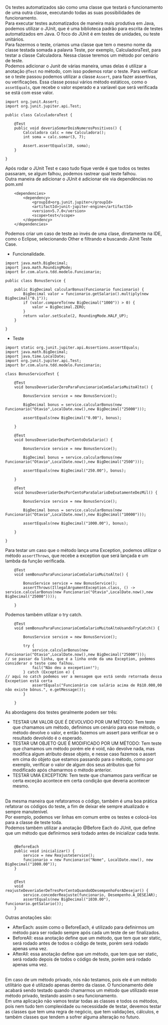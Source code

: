 Os testes automatizados são como uma classe que testará o funcionamento de uma outra classe, executando todas as suas possibilidades de funcionamento.<br>
Para executar testes automatizados de maneira mais produtiva em Java, podemos utilizar o JUnit, que é uma biblioteca padrão para escrita de testes automatizados em Java. O foco do JUnit é em testes de unidades, ou teste unitários.<br>
Para fazermos o teste, criamos uma classe que tem o mesmo nome da classe testada somada a palavra Teste, por exemplo, CalculadoraTest, para testar a classe Calculadora. Nessa classe teremos um método por cenário de teste.<br>
Podemos adicionar o Junit de várias maneira, umas delas é utilizar a anotação `@Test` no método, com isso podemos rotar o teste. Para verificar se o teste passou podemos utilizar a classe `Assert`, para fazer assertivas, ou verificações. Essa classe possui vários método estáticos, como o `assetEquals`, que recebe o valor esperado e a varíavel que será verificada se está com esse valor.
```
import org.junit.Assert;
import org.junit.jupiter.api.Test;

public class CalculadoraTest {
	
	@Test
	public void deveriaSomarDoisNumerosPositivos() {
		Calculadora calc = new Calculadora();
		int soma = calc.somar(3, 7);	
		
		Assert.assertEquals(10, soma);
	}
	
}
```
Após rodar o JUnit Test e caso tudo fique verde é que todos os testes passaram, se algum falhou, podemos rastrear qual teste falhou.<br>
Outra maneira de adicionar o JUnit é adicionar ele via dependências no pom.xml
```
	<dependencies>
		<dependency>
			<groupId>org.junit.jupiter</groupId>
			<artifactId>junit-jupiter-engine</artifactId>
			<version>5.7.0</version>
			<scope>test</scope>
		</dependency>
	</dependencies>
```
Podemos criar um caso de teste ao invés de uma clase, diretamente na IDE, como o Eclipse, selecionando Other e filtrando e buscando JUnit Teste Case.
- Funcionalidade.
```
import java.math.BigDecimal;
import java.math.RoundingMode;
import br.com.alura.tdd.modelo.Funcionario;

public class BonusService {

	public BigDecimal calcularBonus(Funcionario funcionario) {
		BigDecimal valor = funcionario.getSalario().multiply(new BigDecimal("0.1"));
		if (valor.compareTo(new BigDecimal("1000")) > 0) {
			valor = BigDecimal.ZERO;
		}
		return valor.setScale(2, RoundingMode.HALF_UP);
	}

}
```
- Teste
```
import static org.junit.jupiter.api.Assertions.assertEquals;
import java.math.BigDecimal;
import java.time.LocalDate;
import org.junit.jupiter.api.Test;
import br.com.alura.tdd.modelo.Funcionario;

class BonusServiceTest {

	@Test
	void bonusDeveriaSerZeroParaFuncionarioComSalarioMuitoAlto() {

		BonusService service = new BonusService();
		
		BigDecimal bonus = service.calcularBonus(new Funcionario("Otavio",LocalDate.now(),new BigDecimal("25000")));
		
		assertEquals(new BigDecimal("0.00"), bonus);
		
	}
	
	@Test
	void bonusDeveriaSerDezPorCentoDoSalario() {

		BonusService service = new BonusService();
		
		BigDecimal bonus = service.calcularBonus(new Funcionario("Otavio",LocalDate.now(),new BigDecimal("2500")));
		
		assertEquals(new BigDecimal("250.00"), bonus);
		
	}
	
	@Test
	void bonusDeveriaSerDezPorCentoParaSalarioDeExatamenteDezMil() {

		BonusService service = new BonusService();
		
		BigDecimal bonus = service.calcularBonus(new Funcionario("Otavio",LocalDate.now(),new BigDecimal("10000")));
		
		assertEquals(new BigDecimal("1000.00"), bonus);
		
	}	

}
```

Para testar um caso que o método lança uma Exception, podemos utilizar o método `assertThrows`, que recebe a exception que será lançada e um lambda da função verificada.

```
	@Test
	void semBonusParaFuncionarioComSalarioMuitoAlto() {

		BonusService service = new BonusService();
		assertThrows(IllegalArgumentException.class, () -> service.calcularBonus(new Funcionario("Otavio",LocalDate.now(),new BigDecimal("25000"))));

	}
```

Podemos também utilizar o try catch.

```
	@Test
	void semBonusParaFuncionarioComSalarioMuitoAltoUsandoTryCatch() {
		
		BonusService service = new BonusService();

		try {
			service.calcularBonus(new Funcionario("Otavio",LocalDate.now(),new BigDecimal("25000")));
// se passar da linha, que é a linha onde da uma Exception, podemos considerar o teste como falhou.
			fail("Não deu a excepetion!");
		} catch (Exception e) {
// aqui no catch podemos ver a mensagem que está sendo retornada dessa Excepetion está certa
			assertEquals("Funcionário com salário acima de R$10.000,00 não existe bônus.", e.getMessage());
		}

	}
```

As abordagens dos testes geralmente podem ser três:
- TESTAR UM VALOR QUE É DEVOLVIDO POR UM MÉTODO: Tem teste que chamamos um método, definimos um cenário para esse método, o método devolve o valor, e então fazemos um assert para verificar se o resultado devolvido é o esperado.
- TESTAR UM OBJETO QUE É MODIFICADO POR UM MÉTODO: Tem teste que chamamos um método porém ele é void, não devolve nada, mas modifica algum atributo desse objeto, e nesse caso fazemos o assert em cima do objeto que estamos passando para o método, como por exemplo, verificar o valor de algum dos seus atributos que foi modificado após chamarmos o método anterior.
- TESTAR UMA EXCEPTION: Tem teste que chamamos para verificar se certa exceção acontece em certa condição que deveria acontecer mesmo.
<br>
Da mesma maneira que refatoramos o código, também é uma boa prática refatorar os códigos do teste, a fim de deixar ele sempre atualizado e sempre manutenível.<br>
Por exemplo, podemos ver linhas em comum entre os testes e colocá-los para a classe de teste toda.<br>
Podemos também utilizar a anotação @Before Each do JUnit, que define que um método que definirmos será todado antes de inicializar cada teste.

```

	@BeforeEach
	public void inicializar() {
		service = new ReajusteService();
		funcionario = new Funcionario("Nome", LocalDate.now(), new BigDecimal("1000.00"));
	}
	
	
	@Test
	void reajusteDeveriaSerDeTresPorCentoQuandoODesempenhoForADesejar() {
		service.concederReajuste(funcionario, Desempenho.A_DESEJAR);
		assertEquals(new BigDecimal("1030.00"), funcionario.getSalario());
	}

```

Outras anotações são:
- AfterEach: assim como o BeforeEach, é utilizado para definirmos um método para ser rodado sempre após cada um teste de ser finalizados.
- BeforeAll: essa anotação define que um método, que tem que ser static, será rodado antes de todos o código de teste, porém será rodado apenas uma vez.
- AfterAll: essa anotação define que um método, que tem que ser static, será rodado depois de todos o código de teste, porém será rodado apenas uma vez.
<br>
Em caso de um método privado, nós não testamos, pois ele é um método utilitário que é utilizado apenas dentro da classe. O funcionamento dele acabará sendo testado quando chamarmos um método que utilizado esse método privado, testando assim o seu funcionamento.
<br>
Em uma aplicação não vamos testar todas as classes e todos os métodos, pois nem tudo tem complexidade ou necessidade de testar, devemos testar as classes que tem uma regra de negócio, que tem validações, cálculos, e também classes que tendem a sofrer alguma alteração no futuro.